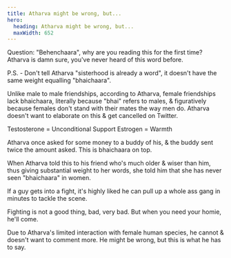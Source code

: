 ```yaml
---
title: Atharva might be wrong, but...
hero:
  heading: Atharva might be wrong, but...
  maxWidth: 652
---
```

Question: "Behenchaara", why are you reading this for the first time? Atharva is damn sure, you've never heard of this word before. 

P.S. - Don't tell Atharva "sisterhood is already a word", it doesn't have the same weight equalling "bhaichaara".  

Unlike male to male friendships, according to Atharva, female friendships lack bhaichaara, literally because "bhai" refers to males, & figuratively because females don't stand with their mates the way men do. Atharva doesn't want to elaborate on this & get cancelled on Twitter.

Testosterone = Unconditional Support 
Estrogen = Warmth

Atharva once asked for some money to a buddy of his, & the buddy sent twice the amount asked. This is bhaichaara on top. 

When Atharva told this to his friend who's much older & wiser than him, thus giving substantial weight to her words, she told him that she has never seen "bhaichaara" in women. 

If a guy gets into a fight, it's highly liked he can pull up a whole ass gang in minutes to tackle the scene. 

Fighting is not a good thing, bad, very bad. But when you need your homie, he'll come. 

Due to Atharva's limited interaction with female human species, he cannot & doesn't want to comment more. He might be wrong, but this is what he has to say.
